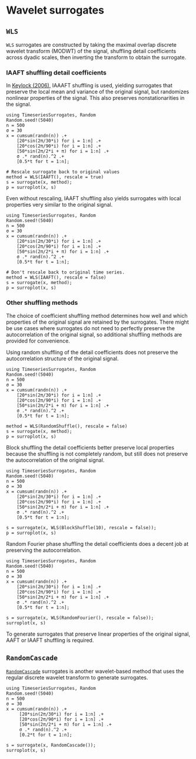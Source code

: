 # Wavelet surrogates

## `WLS`

`WLS` surrogates are constructed by taking the maximal overlap 
discrete wavelet transform (MODWT) of the signal, shuffling detail 
coefficients across dyadic scales, then inverting the transform to 
obtain the surrogate. 

### IAAFT shuffling detail coefficients

In [Keylock (2006)](https://journals.aps.org/pre/abstract/10.1103/PhysRevE.73.036707), 
IAAAFT shuffling is used, yielding surrogates that preserve the local mean and 
variance of the original signal, but randomizes nonlinear properties of the signal.
This also preserves nonstationarities in the signal.

```@example MAIN
using TimeseriesSurrogates, Random
Random.seed!(5040)
n = 500
σ = 30
x = cumsum(randn(n)) .+ 
    [20*sin(2π/30*i) for i = 1:n] .+ 
    [20*cos(2π/90*i) for i = 1:n] .+
    [50*sin(2π/2*i + π) for i = 1:n] .+ 
    σ .* rand(n).^2 .+ 
    [0.5*t for t = 1:n];

# Rescale surrogate back to original values
method = WLS(IAAFT(), rescale = true)
s = surrogate(x, method);
p = surroplot(x, s)
```

Even without rescaling, IAAFT shuffling also yields surrogates with local properties 
very similar to the original signal.

```@example MAIN
using TimeseriesSurrogates, Random
Random.seed!(5040)
n = 500
σ = 30
x = cumsum(randn(n)) .+ 
    [20*sin(2π/30*i) for i = 1:n] .+ 
    [20*cos(2π/90*i) for i = 1:n] .+
    [50*sin(2π/2*i + π) for i = 1:n] .+ 
    σ .* rand(n).^2 .+ 
    [0.5*t for t = 1:n];

# Don't rescale back to original time series.
method = WLS(IAAFT(), rescale = false)
s = surrogate(x, method);
p = surroplot(x, s)
```

### Other shuffling methods

The choice of coefficient shuffling method determines how well and 
which properties of the original signal are retained by the surrogates. 
There might be use cases where surrogates do not need to perfectly preserve the 
autocorrelation of the original signal, so additional shuffling 
methods are provided for convenience.

Using random shuffling of the detail coefficients does not preserve the 
autocorrelation structure of the original signal. 

```@example MAIN
using TimeseriesSurrogates, Random
Random.seed!(5040)
n = 500
σ = 30
x = cumsum(randn(n)) .+ 
    [20*sin(2π/30*i) for i = 1:n] .+ 
    [20*cos(2π/90*i) for i = 1:n] .+
    [50*sin(2π/2*i + π) for i = 1:n] .+ 
    σ .* rand(n).^2 .+ 
    [0.5*t for t = 1:n];

method = WLS(RandomShuffle(), rescale = false)
s = surrogate(x, method);
p = surroplot(x, s)
```

Block shuffling the detail coefficients better preserve local properties
because the shuffling is not completely random, but still does not 
preserve the autocorrelation of the original signal.

```@example MAIN
using TimeseriesSurrogates, Random
Random.seed!(5040)
n = 500
σ = 30
x = cumsum(randn(n)) .+ 
    [20*sin(2π/30*i) for i = 1:n] .+ 
    [20*cos(2π/90*i) for i = 1:n] .+
    [50*sin(2π/2*i + π) for i = 1:n] .+ 
    σ .* rand(n).^2 .+ 
    [0.5*t for t = 1:n];

s = surrogate(x, WLS(BlockShuffle(10), rescale = false));
p = surroplot(x, s)
```

Random Fourier phase shuffling the detail coefficients does a decent job at preserving
the autocorrelation.

```@example MAIN
using TimeseriesSurrogates, Random
Random.seed!(5040)
n = 500
σ = 30
x = cumsum(randn(n)) .+ 
    [20*sin(2π/30*i) for i = 1:n] .+ 
    [20*cos(2π/90*i) for i = 1:n] .+
    [50*sin(2π/2*i + π) for i = 1:n] .+ 
    σ .* rand(n).^2 .+ 
    [0.5*t for t = 1:n];

s = surrogate(x, WLS(RandomFourier(), rescale = false));
surroplot(x, s)
```

To generate surrogates that preserve linear properties of the original signal, AAFT or IAAFT shuffling is required.

## `RandomCascade`

[`RandomCascade`](@ref) surrogates is another wavelet-based method that uses the regular discrete wavelet transform to generate surrogates.

```@example MAIN
using TimeseriesSurrogates, Random
Random.seed!(5040)
n = 500
σ = 30
x = cumsum(randn(n)) .+ 
     [20*sin(2π/30*i) for i = 1:n] .+ 
     [20*cos(2π/90*i) for i = 1:n] .+
     [50*sin(2π/2*i + π) for i = 1:n] .+ 
     σ .* rand(n).^2 .+ 
     [0.2*t for t = 1:n];

s = surrogate(x, RandomCascade());
surroplot(x, s)
```
